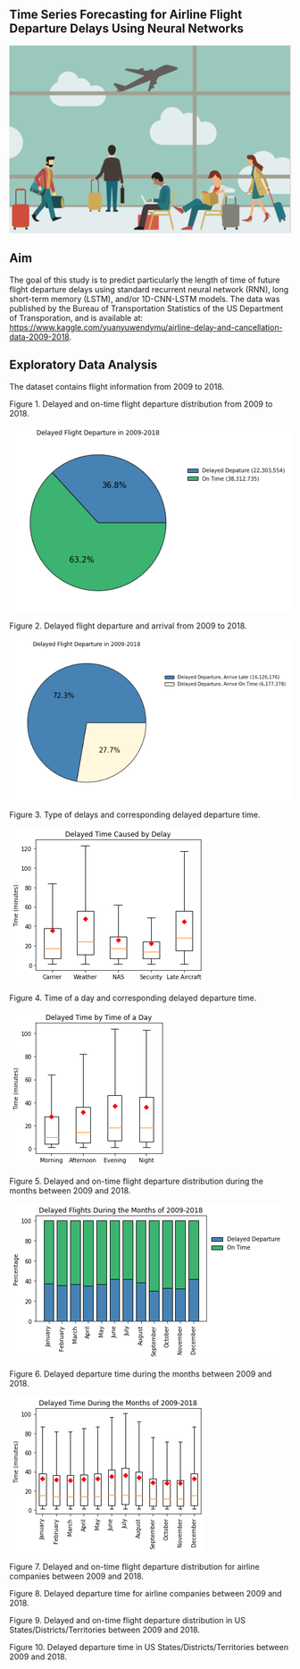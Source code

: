 ## Time Series Forecasting for Airline Flight Departure Delays Using Neural Networks


![](image/airport.png)


## Aim

The goal of this study is to predict particularly the length of time of future flight departure delays using standard recurrent neural network (RNN), long short-term memory (LSTM), and/or 1D-CNN-LSTM models.  The data was published by the Bureau of Transportation Statistics of the US Department of Transporation, and is available at: https://www.kaggle.com/yuanyuwendymu/airline-delay-and-cancellation-data-2009-2018.

## Exploratory Data Analysis

The dataset contains flight information from 2009 to 2018.


Figure 1.  Delayed and on-time flight departure distribution from 2009 to 2018.

![](image/flightDeparture2009_2018.png)


Figure 2.  Delayed flight departure and arrival from 2009 to 2018.

![](image/delayedDeparture2009_2018.png)


Figure 3.  Type of delays and corresponding delayed departure time.

![](image/boxplotDelay.png)


Figure 4.  Time of a day and corresponding delayed departure time.

![](image/boxplotTime.png)


Figure 5.  Delayed and on-time flight departure distribution during the months between 2009 and 2018.

![](image/months.png)


Figure 6.  Delayed departure time during the months between 2009 and 2018.

![](image/boxplotMonths.png)


Figure 7.  Delayed and on-time flight departure distribution for airline companies between 2009 and 2018.




Figure 8.  Delayed departure time for airline companies between 2009 and 2018.




Figure 9.  Delayed and on-time flight departure distribution in US States/Districts/Territories between 2009 and 2018.




Figure 10.  Delayed departure time in US States/Districts/Territories between 2009 and 2018.

